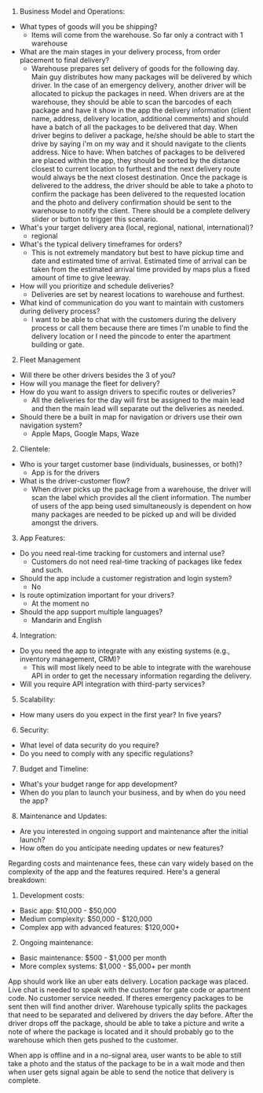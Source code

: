 1. Business Model and Operations:

- What types of goods will you be shipping?
	- Items will come from the warehouse. So far only a contract with 1 warehouse
- What are the main stages in your delivery process, from order placement to final delivery? 
	- Warehouse prepares set delivery of goods for the following day. Main guy distributes how many packages will be delivered by which driver. In the case of an emergency delivery, another driver will be allocated to pickup the packages in need. When drivers are at the warehouse, they should be able to scan the barcodes of each package and have it show in the app the delivery information (client name, address, delivery location, additional comments) and should have a batch of all the packages to be delivered that day. When driver begins to deliver a package, he/she should be able to start the drive by saying i'm on my way and it should navigate to the clients address. Nice to have: When batches of packages to be delivered are placed within the app, they should be sorted by the distance closest to current location to furthest and the next delivery route would always be the next closest destination. Once the package is delivered to the address, the driver should be able to take a photo to confirm the package has been delivered to the requested location and the photo and delivery confirmation should be sent to the warehouse to notify the client. There should be a complete delivery slider or button to trigger this scenario.
- What's your target delivery area (local, regional, national, international)?
	- regional
- What's the typical delivery timeframes for orders?
	- This is not extremely mandatory but best to have pickup time and date and estimated time of arrival. Estimated time of arrival can be taken from the estimated arrival time provided by maps plus a fixed amount of time to give leeway.
- How will you prioritize and schedule deliveries?
	- Deliveries are set by nearest locations to warehouse and furthest.
- What kind of communication do you want to maintain with customers during delivery process?
	- I want to be able to chat with the customers during the delivery process or call them because there are times I'm unable to find the delivery location or I need the pincode to enter the apartment building or gate.

2. Fleet Management

- Will there be other drivers besides the 3 of you?
- How will you manage the fleet for delivery?
- How do you want to assign drivers to specific routes or deliveries?
	- All the deliveries for the day will first be assigned to the main lead and then the main lead will separate out the deliveries as needed.
- Should there be a built in map for navigation or drivers use their own navigation system?
	- Apple Maps, Google Maps, Waze

2. Clientele:

- Who is your target customer base (individuals, businesses, or both)?
	- App is for the drivers
- What is the driver-customer flow?
	- When driver picks up the package from a warehouse, the driver will scan the label which provides all the client information. The number of users of the app being used simultaneously is dependent on how many packages are needed to be picked up and will be divided amongst the drivers.

3. App Features:

- Do you need real-time tracking for customers and internal use?
	- Customers do not need real-time tracking of packages like fedex and such.
- Should the app include a customer registration and login system?
	- No
- Is route optimization important for your drivers?
	- At the moment no
- Should the app support multiple languages?
	- Mandarin and English

4. Integration:

- Do you need the app to integrate with any existing systems (e.g., inventory management, CRM)?
	- This will most likely need to be able to integrate with the warehouse API in order to get the necessary information regarding the delivery.
- Will you require API integration with third-party services?

5. Scalability:

- How many users do you expect in the first year? In five years?

6. Security:

- What level of data security do you require?
- Do you need to comply with any specific regulations?

7. Budget and Timeline:

- What's your budget range for app development?
- When do you plan to launch your business, and by when do you need the app?

8. Maintenance and Updates:

- Are you interested in ongoing support and maintenance after the initial launch?
- How often do you anticipate needing updates or new features?

Regarding costs and maintenance fees, these can vary widely based on the complexity of the app and the features required. Here's a general breakdown:

1. Development costs:

- Basic app: $10,000 - $50,000
- Medium complexity: $50,000 - $120,000
- Complex app with advanced features: $120,000+

2. Ongoing maintenance:

- Basic maintenance: $500 - $1,000 per month
- More complex systems: $1,000 - $5,000+ per month

App should work like an uber eats delivery. Location package was placed. Live chat is needed to speak with the customer for gate code or apartment code. No customer service needed. If theres emergency packages to be sent then will find another driver. Warehouse typically splits the packages that need to be separated and delivered by drivers the day before. After the driver drops off the package, should be able to take a picture and write a note of where the package is located and it should probably go to the warehouse which then gets pushed to the customer.

When app is offline and in a no-signal area, user wants to be able to still take a photo and the status of the package to be in a wait mode and then when user gets signal again be able to send the notice that delivery is complete.